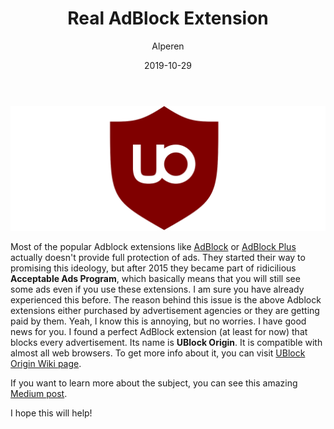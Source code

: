 ﻿---
layout: post
title:  "Real AdBlock Extension"
author: Alperen
date:   2019-10-29
image: /images/adblock/1.png
categories:
  - Software
---

![AdBlock](/images/adblock/1.png)

Most of the popular Adblock extensions like [AdBlock](https://getadblock.com) or [AdBlock Plus](https://adblockplus.org/) actually doesn't provide full protection of ads. They started their way to promising this ideology, but after 2015 they became part of ridicilious **Acceptable Ads Program**, which basically means that you will still see some ads even if you use these extensions. I am sure you have already experienced this before. The reason behind this issue is the above Adblock extensions either purchased by advertisement agencies or they are getting paid by them. Yeah, I know this is annoying, but no worries. I have good news for you. I found a perfect AdBlock extension (at least for now) that blocks every advertisement. Its name is **UBlock Origin**. It is compatible with almost all web browsers. To get more info about it, you can visit [UBlock Origin Wiki page](https://en.wikipedia.org/wiki/UBlock_Origin). 

If you want to learn more about the subject, you can see this amazing [Medium post](https://medium.com/@trybravery/please-stop-using-adblock-but-not-why-you-think-13280e76c8e7).

I hope this will help! 

